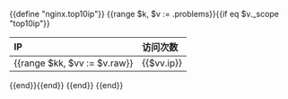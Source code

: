{{define "nginx.top10ip"}}
{{range $k, $v := .problems}}{{if eq $v._scope "top10ip"}}

|IP|访问次数|
|:---|:---|
{{range $kk, $vv := $v.raw}}|{{$vv.ip}}|{{$vv.count}}|
{{end}}{{end}}
{{end}}
{{end}}